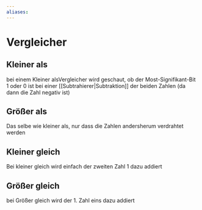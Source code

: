 ```yaml
---
aliases: 
---
```

# Vergleicher
## Kleiner als
bei einem Kleiner alsVergleicher wird geschaut, ob der Most-Signifikant-Bit 1 oder 0 ist bei einer [[Subtrahierer|Subtraktion]] der beiden Zahlen (da dann die Zahl negativ ist)
## Größer als
Das selbe wie kleiner als, nur dass die Zahlen andersherum verdrahtet werden
## Kleiner gleich
Bei kleiner gleich wird einfach der zweiten Zahl 1 dazu addiert
## Größer gleich
bei Größer gleich wird der 1. Zahl eins dazu addiert
